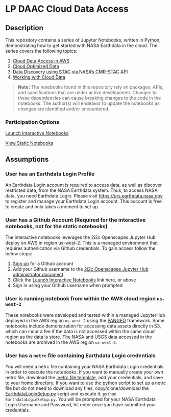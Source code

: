 # LP DAAC Cloud Data Access

## Description

This repository contains a series of Jupyter Notebooks, written in Python, demonstrating how to get started with NASA Earthdata in the cloud. The series covers the following topics:  
1. [Cloud Data Access in AWS](https://nbviewer.jupyter.org/github/amfriesz/lpdaac_cloud_data_access/blob/main/notebooks/Topic_1__AWS_Data_Access.ipynb)
2. [Cloud Optimized Data](https://nbviewer.jupyter.org/github/amfriesz/lpdaac_cloud_data_access/blob/main/notebooks/Topic_2__Cloud_Optimized_Data.ipynb)
3. [Data Discovery using STAC via NASA’s CMR-STAC API](https://nbviewer.jupyter.org/github/amfriesz/lpdaac_cloud_data_access/blob/main/notebooks/Topic_3__Data_Discovery_STAC_CMR-STAC_API.ipynb)
4. [Working with Cloud Data](https://nbviewer.jupyter.org/github/amfriesz/lpdaac_cloud_data_access/blob/main/notebooks/Topic_4__Data_Proximate_Compute.ipynb)

> **Note:** The notebooks found in this repository rely on packages, APIs, and specifications that are under active development. Changes to these dependencies can cause breaking changes to the code in the notebooks. The author(s) will endeavor to update the notebooks as changes are identified and/or encountered.

### Participation Options

[Launch Interactive Notebooks](https://openscapes.2i2c.cloud/hub/user-redirect/git-pull?repo=https%3A%2F%2Fgithub.com%2Famfriesz%2Flpdaac_cloud_data_access&urlpath=lab%2Ftree%2Flpdaac_cloud_data_access%2F&branch=main)  

[View Static Notebooks](https://nbviewer.org/github/amfriesz/lpdaac_cloud_data_access/tree/main/notebooks/)  

## Assumptions

### User has an Earthdata Login Profile

An Earthdata Login account is required to access data, as well as discover restricted data, from the NASA Earthdata system. Thus, to access NASA data, you need Earthdata Login. Please visit <https://urs.earthdata.nasa.gov> to register and manage your Earthdata Login account. This account is free to create and only takes a moment to set up. 

### User has a Github Account (Required for the interactive notebooks, not for the static notebooks)

The interactive notebooks leverages the 2i2c Openscapes Jupyter Hub deploy on AWS in region us-west-2. This is a managed environment that requires authenication via Github credentials. To gain access follow the below steps:

1. [Sign up](https://www.google.com/url?sa=t&rct=j&q=&esrc=s&source=web&cd=&cad=rja&uact=8&ved=2ahUKEwiv9a-GmdnzAhW4l3IEHRAGAJkQFnoECAcQAQ&url=https%3A%2F%2Fgithub.com%2Fjoin&usg=AOvVaw0H9TK-nu7JfXaoNeNMgJEk) for a Github account
2. Add your Github username to the [2i2c Openscapes Jupyter Hub administrator document](https://docs.google.com/document/d/1dazKaqjFmGahsr-jVTDs4fBZJM1nd8UFG7fMGF5Gc7I/edit?usp=sharing)
3. Click the [Launch Interactive Notebooks](https://openscapes.2i2c.cloud/hub/user-redirect/git-pull?repo=https%3A%2F%2Fgithub.com%2Famfriesz%2Flpdaac_cloud_data_access&urlpath=lab%2Ftree%2Flpdaac_cloud_data_access%2F&branch=main) link here, or above
4. Sign in using your Github username when prompted

### User is running notebook from within the AWS cloud region `us-west-2`

These notebooks were developed and tested within a managed JupyterHub deployed in the AWS region `us-west-2` using the [PANGEO](https://pangeo.io/) framework. Some notebooks include demonstration for accessing data assets directly in S3, which can incur a fee if the data is not accessed within the same cloud region as the data is store. The NASA and USGS data accessed in the notebooks are archived in the AWS region `us-west-2`.  

### User has a `netrc` file containing Earthdata Login credentials

You will need a netrc file containing your NASA Earthdata Login credentials in order to execute the notebooks. If you want to manually create your own netrc file, download the [.netrc file template](https://git.earthdata.nasa.gov/projects/LPDUR/repos/daac_data_download_python/browse/.netrc), add your credentials, and save to your home directory. If you want to use the python script to set up a netrc file but do not need to download any files, copy/clone/download the [EarthdataLoginSetup.py](https://git.earthdata.nasa.gov/projects/LPDUR/repos/daac_data_download_python/browse/EarthdataLoginSetup.py) script and execute it: `python EarthdataLoginSetup.py`. You will be prompted for your NASA Earthdata Login Username and Password, hit enter once you have submitted your credentials.  
 
